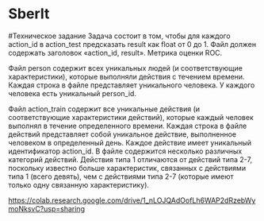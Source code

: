# SberIt

#Техническое задание
Задача состоит в том, чтобы для каждого action_id в action_test предсказать result как float от 0 до 1. Файл должен содержать заголовок «action_id, result». Метрика оценки ROC.

Файл person содержит всех уникальных людей (и соответствующие характеристики), которые выполняли действия с течением времени. Каждая строка в файле представляет уникального человека. У каждого человека есть уникальный person_id.

Файл action_train содержит все уникальные действия (и соответствующие характеристики действий), которые каждый человек выполнял в течение определенного времени. Каждая строка в файле действий представляет собой уникальное действие, выполненное человеком в определенный день. Каждое действие имеет уникальный идентификатор action_id. В файле содержится несколько различных категорий действий. Действия типа 1 отличаются от действий типа 2-7, поскольку известно больше характеристик, связанных с действиями типа 1 (всего девять), чем с действиями типа 2-7 (которые имеют только одну связанную характеристику).

https://colab.research.google.com/drive/1_nLOJQAdOofLh6WAP2dRzebWymoNksvC?usp=sharing
